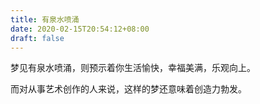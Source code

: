 ```yaml
---
title: 有泉水喷涌
date: 2020-02-15T20:54:12+08:00
draft: false
---
```


梦见有泉水喷涌，则预示着你生活愉快，幸福美满，乐观向上。

而对从事艺术创作的人来说，这样的梦还意味着创造力勃发。

